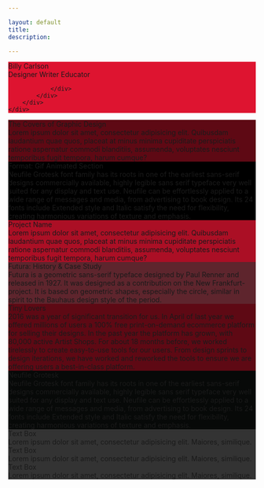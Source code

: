 ```yaml
---

layout: default
title:
description:

---
```


<section class="section-block size-xxl" style="background-color:#DE1430">
	<div class="container">
		<div class="row no-gutters">
			<div class="section-block_intro">
				<div class="section-block_left text-right">
					<span class="text-xl color-truewhite">Billy</span>
					<span class="text-xl color-truewhite">Carlson</span>
				</div>
				<div class="section-block_right text-left">
					<span class="text-xl color-trueblack">Designer</span>
					<span class="text-xl color-trueblack">Writer</span>
					<span class="text-xl color-trueblack">Educator</span>

				</div>
			</div>
		</div>
	</div>
</section>



<section class="section-block size-xl" style="background-color:#5E0914">
	<div class="container">
		<div class="row no-gutters">
			<div class="section-block_project d-flex align-items-center justify-content-around">
				<div class="section-block_left d-flex align-items-center justify-content-center">
					<img src="https://66.media.tumblr.com/dcb85d4d9a6d4eaca5a84e2e94fcba2b/tumblr_pd91g8rKTm1qb9id4o1_640.jpg" alt="">
				</div>
				<div class="section-block_right">
					<div class="text-lg text-bold color-truewhite mb-3">The Covers of Graphic Design</div>
					<div class="text-sm color-truewhite-o">Lorem ipsum dolor sit amet, consectetur adipisicing elit. Quibusdam laudantium quae quos, placeat at minus minima cupiditate perspiciatis ratione aspernatur commodi blanditiis, assumenda, voluptates nesciunt temporibus fugit tempora, harum cumque?</div>
				</div>
			</div>
		</div>
	</div>
</section>


<section class="section-block size-xl" style="background-color:#000">
	<div class="container">
		<div class="row no-gutters">
			<div class="section-block_project d-flex align-items-center justify-content-around">
				<div class="section-block_left d-flex align-items-center justify-content-center">
					<img src="https://66.media.tumblr.com/20d96b4f3c32c904a283e61021116ab5/tumblr_p3frpj7Jed1qiazldo1_1280.gif" alt="">
				</div>
				<div class="section-block_right">
					<div class="text-lg text-bold color-truewhite mb-3">Format: Gif Animated Section</div>
					<div class="text-sm color-truewhite-o">Neufile Grotesk font family has its roots in one of the earliest sans-serif designs commercially available, highly legible sans serif typeface very well suited for any display and text use. Neufile can be effortlessly applied to a wide range of messages and media, from advertising to book design. Its 24 fonts include Extended style and Italic satisfy the need for flexibility, creating harmonious variations of texture and emphasis.</div>
				</div>
			</div>
		</div>
	</div>
</section>


<section class="section-block size-xl" style="background-color:#AB0F25">
	<div class="container">
		<div class="row no-gutters">
			<div class="section-block_project d-flex align-items-center justify-content-around">
				<div class="section-block_left d-flex align-items-center justify-content-center">
					<img src="https://66.media.tumblr.com/4893b9471712ea51458ecc1b0a79fede/tumblr_nwh22j70Qq1s5bwizo1_1280.png" alt="">
				</div>
				<div class="section-block_right">
					<div class="text-lg text-bold color-truewhite mb-3">Project Name</div>
					<div class="text-sm color-truewhite-o">Lorem ipsum dolor sit amet, consectetur adipisicing elit. Quibusdam laudantium quae quos, placeat at minus minima cupiditate perspiciatis ratione aspernatur commodi blanditiis, assumenda, voluptates nesciunt temporibus fugit tempora, harum cumque?</div>
				</div>
			</div>
		</div>
	</div>
</section>

<section class="section-block size-xl" style="background-color:#5E252D">
	<div class="container">
		<div class="row no-gutters">
			<div class="section-block_project d-flex align-items-center justify-content-around">
				<div class="section-block_left d-flex align-items-center justify-content-center">
					<img src="https://66.media.tumblr.com/fe26dbb233135ee1c757f87454f0030a/tumblr_o7jgm7BlGH1uyyh0go1_640.jpg" alt="">
				</div>
				<div class="section-block_right">
					<div class="text-lg text-bold color-truewhite mb-3">Futura: History & Case Study</div>
					<div class="text-sm color-truewhite-o">Futura is a geometric sans-serif typeface designed by Paul Renner and released in 1927. It was designed as a contribution on the New Frankfurt-project. It is based on geometric shapes, especially the circle, similar in spirit to the Bauhaus design style of the period.</div>
				</div>
			</div>
		</div>
	</div>
</section>

<section class="section-block size-xl" style="background-color:#5E0914">
	<div class="container">
		<div class="row no-gutters">
			<div class="section-block_project d-flex align-items-center justify-content-around">
				<div class="section-block_left d-flex align-items-center justify-content-center">
					<img src="https://66.media.tumblr.com/0cfd56855d73817e732773f64ed68377/tumblr_oybh19VlJe1s0lr9co1_1280.jpg" alt="">
				</div>
				<div class="section-block_right">
					<div class="text-lg text-bold color-truewhite mb-3">Tiny Lovers</div>
					<div class="text-sm color-truewhite-o">2016 was a year of significant transition for us. In April of last year we offered millions of users a 100% free print-on-demand ecommerce platform for selling their designs. In the past year the platform has grown, with 80,000 active Artist Shops. For about 18 months before, we worked tirelessly to create easy-to-use tools for our users. From design sprints to design iterations, we have worked and reworked the tools to ensure we are offering users a best-in-class platform.</div>
				</div>
			</div>
		</div>
	</div>
</section>

<section class="section-block size-xl" style="background-color:#070908">
	<div class="container">
		<div class="row no-gutters">
			<div class="section-block_project d-flex align-items-center justify-content-around">
				<div class="section-block_left d-flex align-items-center justify-content-center">
					<img src="https://66.media.tumblr.com/b54159ec00bffeb2117eedc644eb8130/tumblr_p6rnv5yMbb1w5xkdko1_1280.png" alt="">
				</div>
				<div class="section-block_right">
					<div class="text-lg text-bold color-truewhite mb-3">Neufile Grotesk</div>
					<div class="text-sm color-truewhite-o">Neufile Grotesk font family has its roots in one of the earliest sans-serif designs commercially available, highly legible sans serif typeface very well suited for any display and text use. Neufile can be effortlessly applied to a wide range of messages and media, from advertising to book design. Its 24 fonts include Extended style and Italic satisfy the need for flexibility, creating harmonious variations of texture and emphasis.</div>
				</div>
			</div>
		</div>
	</div>
</section>

<section class="section-block size-xl" style="background-color:#333">
	<div class="container">
		<div class="row no-gutters">
			<div class="col-12 col-sm-12 col-md-4 col-lg-4">
				<div class="text-sm text-bold color-truewhite mb-3">Text Box</div>
				<div class="text-sm color-truewhite-o">Lorem ipsum dolor sit amet, consectetur adipisicing elit. Maiores, similique.</div>
			</div>
			<div class="col-12 col-sm-12 col-md-4 col-lg-4">
				<div class="text-sm text-bold color-truewhite mb-3">Text Box</div>
				<div class="text-sm color-truewhite-o">Lorem ipsum dolor sit amet, consectetur adipisicing elit. Maiores, similique.</div>				
			</div>
			<div class="col-12 col-sm-12 col-md-4 col-lg-4">
				<div class="text-sm text-bold color-truewhite mb-3">Text Box</div>
				<div class="text-sm color-truewhite-o">Lorem ipsum dolor sit amet, consectetur adipisicing elit. Maiores, similique.</div>				
			</div>
		</div>
	</div>
</section>